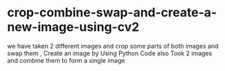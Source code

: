 # crop-combine-swap-and-create-a-new-image-using-cv2
we have taken 2 different images and  crop some parts of both images and swap them , Create an image by  Using Python Code also Took 2 images and combine them to form a single image
